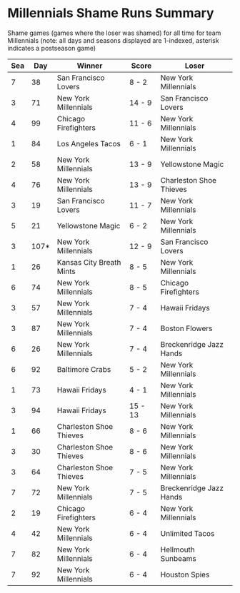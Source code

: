 # Millennials Shame Runs Summary



Shame games (games where the loser was shamed) for all time for team Millennials (note: all days and seasons displayed are 1-indexed, asterisk indicates a postseason game)


| Sea | Day | Winner | Score | Loser | 
| ------ |------ |------ |------ |------ |
| 7 | 38 | San Francisco Lovers | 8 - 2 | New York Millennials | 
| 3 | 71 | New York Millennials | 14 - 9 | San Francisco Lovers | 
| 4 | 99 | Chicago Firefighters | 11 - 6 | New York Millennials | 
| 1 | 84 | Los Angeles Tacos | 6 - 1 | New York Millennials | 
| 2 | 58 | New York Millennials | 13 - 9 | Yellowstone Magic | 
| 4 | 76 | New York Millennials | 13 - 9 | Charleston Shoe Thieves | 
| 3 | 19 | San Francisco Lovers | 11 - 7 | New York Millennials | 
| 5 | 21 | Yellowstone Magic | 6 - 2 | New York Millennials | 
| 3 | 107* | New York Millennials | 12 - 9 | San Francisco Lovers | 
| 1 | 26 | Kansas City Breath Mints | 8 - 5 | New York Millennials | 
| 6 | 74 | New York Millennials | 8 - 5 | Chicago Firefighters | 
| 3 | 57 | New York Millennials | 7 - 4 | Hawaii Fridays | 
| 3 | 87 | New York Millennials | 7 - 4 | Boston Flowers | 
| 6 | 26 | New York Millennials | 7 - 4 | Breckenridge Jazz Hands | 
| 6 | 92 | Baltimore Crabs | 5 - 2 | New York Millennials | 
| 1 | 73 | Hawaii Fridays | 4 - 1 | New York Millennials | 
| 3 | 94 | Hawaii Fridays | 15 - 13 | New York Millennials | 
| 1 | 66 | Charleston Shoe Thieves | 8 - 6 | New York Millennials | 
| 3 | 30 | Charleston Shoe Thieves | 8 - 6 | New York Millennials | 
| 3 | 64 | Charleston Shoe Thieves | 7 - 5 | New York Millennials | 
| 7 | 72 | New York Millennials | 7 - 5 | Breckenridge Jazz Hands | 
| 2 | 19 | Chicago Firefighters | 6 - 4 | New York Millennials | 
| 4 | 42 | New York Millennials | 6 - 4 | Unlimited Tacos | 
| 7 | 82 | New York Millennials | 6 - 4 | Hellmouth Sunbeams | 
| 7 | 92 | New York Millennials | 6 - 4 | Houston Spies | 


